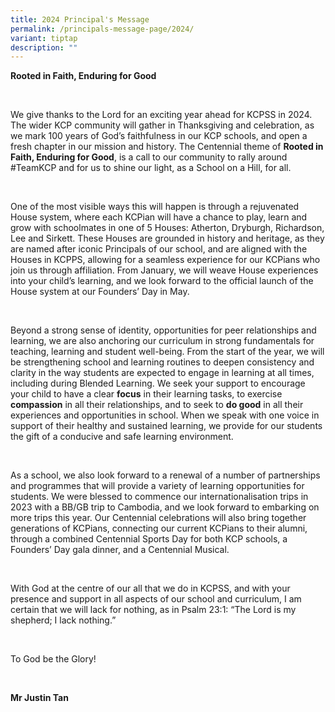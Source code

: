 ```yaml
---
title: 2024 Principal's Message
permalink: /principals-message-page/2024/
variant: tiptap
description: ""
---
```

<p><strong>Rooted in Faith, Enduring for Good</strong></p><p>&nbsp;</p><p>We give thanks to the Lord for an exciting year ahead for KCPSS in 2024. The wider KCP community will gather in Thanksgiving and celebration, as we mark 100 years of God’s faithfulness in our KCP schools, and open a fresh chapter in our mission and history. The Centennial theme of <strong>Rooted in Faith, Enduring for Good</strong>, is a call to our community to rally around #TeamKCP and for us to shine our light, as a School on a Hill, for all.</p><p>&nbsp;</p><p>One of the most visible ways this will happen is through a rejuvenated House system, where each KCPian will have a chance to play, learn and grow with schoolmates in one of 5 Houses: Atherton, Dryburgh, Richardson, Lee and Sirkett. These Houses are grounded in history and heritage, as they are named after iconic Principals of our school, and are aligned with the Houses in KCPPS, allowing for a seamless experience for our KCPians who join us through affiliation. From January, we will weave House experiences into your child’s learning, and we look forward to the official launch of the House system at our Founders’ Day in May.</p><p>&nbsp;</p><p>Beyond a strong sense of identity, opportunities for peer relationships and learning, we are also anchoring our curriculum in strong fundamentals for teaching, learning and student well-being. From the start of the year, we will be strengthening school and learning routines to deepen consistency and clarity in the way students are expected to engage in learning at all times, including during Blended Learning. We seek your support to encourage your child to have a clear <strong>focus</strong> in their learning tasks, to exercise <strong>compassion</strong> in all their relationships, and to seek to <strong>do good</strong> in all their experiences and opportunities in school. When we speak with one voice in support of their healthy and sustained learning, we provide for our students the gift of a conducive and safe learning environment.</p><p>&nbsp;</p><p>As a school, we also look forward to a renewal of a number of partnerships and programmes that will provide a variety of learning opportunities for students. We were blessed to commence our internationalisation trips in 2023 with a BB/GB trip to Cambodia, and we look forward to embarking on more trips this year. Our Centennial celebrations will also bring together generations of KCPians, connecting our current KCPians to their alumni, through a combined Centennial Sports Day for both KCP schools, a Founders’ Day gala dinner, and a Centennial Musical.</p><p>&nbsp;</p><p>With God at the centre of our all that we do in KCPSS, and with your presence and support in all aspects of our school and curriculum, I am certain that we will lack for nothing, as in Psalm 23:1: “The Lord is my shepherd; I lack nothing.”</p><p>&nbsp;</p><p>To God be the Glory!</p><p>&nbsp;</p><p><strong>Mr Justin Tan</strong></p><p></p>